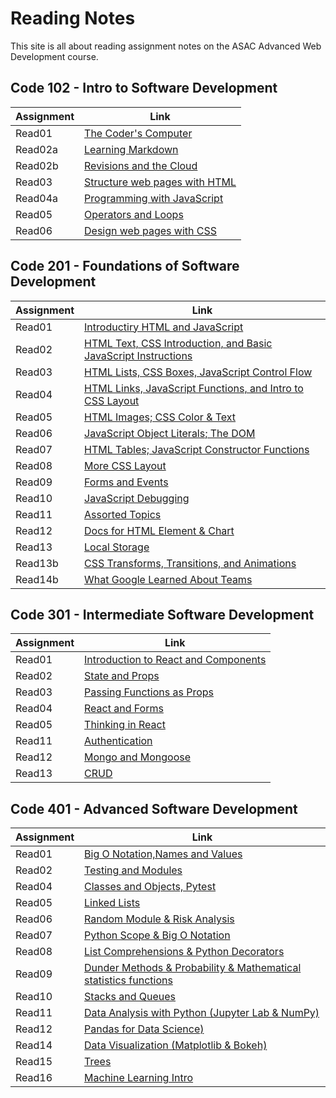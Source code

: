 # Reading Notes

This site is all about reading assignment notes on the ASAC Advanced Web Development course.

## Code 102 - Intro to Software Development

| Assignment | Link                                           |
| ---------- | ---------------------------------------------- |
| Read01     | [The Coder's Computer](102/read01.md)          |
| Read02a    | [Learning Markdown](102/read02a.md)            |
| Read02b    | [Revisions and the Cloud](102/read02b.md)      |
| Read03     | [Structure web pages with HTML](102/read03.md) |
| Read04a    | [Programming with JavaScript](102/read04a.md)  |
| Read05     | [Operators and Loops](102/read05.md)           |
| Read06     | [Design web pages with CSS](102/read06.md)     |

## Code 201 - Foundations of Software Development

| Assignment | Link                                                                              |
| ---------- | --------------------------------------------------------------------------------- |
| Read01     | [Introductiry HTML and JavaScript](201/class-01.md)                               |
| Read02     | [HTML Text, CSS Introduction, and Basic JavaScript Instructions](201/class-02.md) |
| Read03     | [HTML Lists, CSS Boxes, JavaScript Control Flow](201/class-03.md)                 |
| Read04     | [HTML Links, JavaScript Functions, and Intro to CSS Layout](201/class-04.md)      |
| Read05     | [HTML Images; CSS Color & Text](201/class-05.md)                                  |
| Read06     | [JavaScript Object Literals; The DOM](201/class-06.md)                            |
| Read07     | [HTML Tables; JavaScript Constructor Functions](201/class-07.md)                  |
| Read08     | [More CSS Layout](201/class-08.md)                                                |
| Read09     | [Forms and Events](201/class-09.md)                                               |
| Read10     | [JavaScript Debugging](201/class-10.md)                                           |
| Read11     | [Assorted Topics](201/class-11.md)                                                |
| Read12     | [Docs for HTML Element & Chart](201/class-12.md)                                  |
| Read13     | [Local Storage](201/class-13.md)                                                  |
| Read13b    | [CSS Transforms, Transitions, and Animations](201/class-13b.md)                   |
| Read14b    | [What Google Learned About Teams](201/class-14b.md)                               |

## Code 301 - Intermediate Software Development

| Assignment | Link                                                    |
| ---------- | ------------------------------------------------------- |
| Read01     | [Introduction to React and Components](301/class-01.md) |
| Read02     | [State and Props](301/class-02.md)                      |
| Read03     | [Passing Functions as Props](301/class-03.md)           |
| Read04     | [React and Forms](301/class-04.md)                      |
| Read05     | [Thinking in React](301/class-05.md)                    |
| Read11     | [Authentication](301/class-11.md)                       |
| Read12     | [Mongo and Mongoose](301/class-12.md)                   |
| Read13     | [CRUD](301/class-13.md)                                 |

## Code 401 - Advanced Software Development

| Assignment | Link                                                                                |
| ---------- | ----------------------------------------------------------------------------------- |
| Read01     | [Big O Notation,Names and Values](401/class-01.md)                                  |
| Read02     | [Testing and Modules](401/class-02.md)                                              |
| Read04     | [Classes and Objects, Pytest](401/class-04.md)                                      |
| Read05     | [Linked Lists](401/class-05.md)                                                     |
| Read06     | [Random Module & Risk Analysis](401/class-06.md)                                    |
| Read07     | [Python Scope & Big O Notation](401/class-07.md)                                    |
| Read08     | [List Comprehensions & Python Decorators](401/class-08.md)                          |
| Read09     | [Dunder Methods & Probability & Mathematical statistics functions](401/class-09.md) |
| Read10     | [Stacks and Queues](401/class-10.md)                                                |
| Read11     | [Data Analysis with Python (Jupyter Lab & NumPy)](401/class-11.md)                  |
| Read12     | [Pandas for Data Science)](401/class-12.md)                                         |
| Read14     | [Data Visualization (Matplotlib & Bokeh)](401/class-14.md)                          |
| Read15     | [Trees](401/class-15.md)                                                            |
| Read16     | [Machine Learning Intro](401/class-16.md)                                           |
